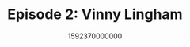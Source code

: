 ---
templateKey: podcast-episode
public: true
url: podcast/episode-2-vinny-lingham
title: " Episode 2: Vinny Lingham "
description:  In our second episode, we go down the rabbit hole with Vinny Lingham, South African entrepreneur and Co-founder & CEO of Civic Technologies, a company at the forefront of the digital identity revolution. He discusses his thoughts on data privacy, why we need decentralized systems to protect our identity, whether crypto can displace the dollar, and what lies ahead for entrepreneurs in the new normal. 
date: 1592370000000
featuredimage: /img/podcast/EpisodeHeader_VLingham_Website.jpg
socialimage: https://www.orchid.com/assets/img/podcast/EpisodeHeader_VLingham.png
platformurls:
 - https://podcasts.apple.com/us/podcast/digital-identity-and-the-new-normal-with-vinny-lingham/id1516705670?i=1000478377218
 - https://open.spotify.com/episode/0cowoW7a23n99v5TdYZvdO
 - https://www.stitcher.com/show/follow-the-white-rabbit/episode/digital-identity-and-the-new-normal-with-vinny-lingham-71261422
 - https://www.deezer.com/us/episode/173390602
 - https://www.podbean.com/media/share/dir-y9pyu-ad639f7
 - https://tunein.com/podcasts/Technology-Podcasts/Follow-the-White-Rabbit-p1330281/?topicId=147203106
---
